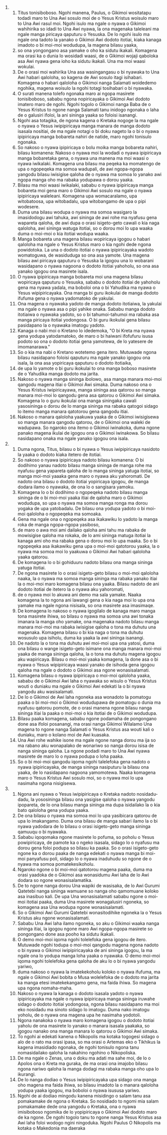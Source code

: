 <ol>
  <li>
    <ol>
      <li>Titus tonisiboboso. Ngohi manena, Paulus, o Gikimoi wositatapu todadi maro to Una Awi sosulo moi de o Yesus Kristus woisulo maro to Una Awi rasul moi. Ngohi isulo ma ngale o nyawa o Gikimoi wahihirika so idadi to Una Awi nyawa, la ona magenaka taleleani ma ngale manga piricaya qaputuru o Yesuska. De lo ngohi isulo ma ngale ona tadoto la yanako o Gikimoi Awi dodoto itotiai, kiaka kanaga imadoto o bi moi-moi wodudupa, la magena bilasu yaaka,</li>
      <li>so ona yongongano asa yamake o oho ka sidutu ikakali. Komagena ma orasi ka o dunia lo wosidadi waasi, de o Gikimoi wojaji qaboloka asa Awi nyawa gena ioho ka sidutu ikakali. Una ma moi waasi wokulai.</li>
      <li>De o orasi moi wahirika Una asa wasingangasu o bi nyawaka to Una Awi habari qaloloha, so kagena de Awi sosulo itagi isihabari. Komagena o habari qaloloha o Gikimoi nanga Salamati woidedemo ngohika, magena woisulo la ngohi totagi tosihabari o bi nyawaka.</li>
      <li>O surati manena tolefo ngonaka maro ai ngopa masirete tonisiboboso, sababu ngona nopiricayaka o Gikimoi Awi dodoto imatero maro de ngohi. Ngohi togolo o Gikimoi nanga Baba de o Yesus Kristus to ngone nanga Salamati tanu inidogo ngonaka o laha de o galusiri ifoloi, la ani sininga yaaka so foloisi isanangi.</li>
      <li>Ngohi asa totagika, de ngona kagena o Kretaka nogoge la ma ngale o nyawa o Yesus iwipipiricaya manga manara de manga dodoto isasala nositiai, de ma ngale notagi o bi doku nageto la o bi o nyawa ipipiricaya manga bobareta nahiri de natide, maro ngohi tonisulo ngonaka.</li>
      <li>So nakoso o nyawa ipipiricaya o bolu moika manga bobareta nahiri, bilasu komanena: Nakoso o nyawa moi la wodadi o nyawa ipipiricaya manga bobaretaka gena, o nyawa una manena ma moi waasi o nyawa iwikalaki. Komagena una bilasu ma peqeka ka momatengo de upa o ngopeqeka ma somoa wadupali, de awi ngopa-ngopa yangodu bilasu iwisigise qaloha de o nyawa ma somoa lo yanako awi ngopa manga oho ma rabaka yodupawa o dorou yaaka.</li>
      <li>Bilasu ma moi waasi iwikalaki, sababu o nyawa ipipiricaya manga bobareta moi gena maro o Gikimoi Awi sosulo ma ngale o nyawa ipipiricaya waleleani. Komagena upa womacaralamo, upa witobatoosa, upa witobadalu, upa witobangamo de upa o pipi wodesere.</li>
      <li>Duma una bilasu wodupa o nyawa ma somoa wasigaro la imasidodogu awi tahuka, awi sininga de awi rohe ma nyafusu gena wapareta qaloha, de awi dupa o orasi isigeto-geto cawali o kia naga qaloloha, awi sininga watuga itotiai, so o dorou moi lo upa waaka duma o moi-moi o kia itotiai wodupa waaka.</li>
      <li>Manga bobareta una magena bilasu wopiricaya igogou o habari qaloloha ma ngale o Yesus Kristus maro o kia ngohi dede ngona powidotoka. La una o dodoto itotiai o nyawa ipipiricayaka wadoto womatoguwa, de wasiduduga so ona asa yamote. Una magena bilasu awi piricaya qaputuru o Yesuska la igogou una lo wobarani wasidapano o nyawa nagoona o dodoto itotiai yahoholu, so ona asa yanako igogou ona masirete isala.</li>
      <li>O nyawa ipipiricaya manga bobareta moi una magena bilasu wopiricaya qaputuru o Yesuska, sababu o dodoto itotiai de yahoholu gena ma nyawa yadala, ma boboloi ona o bi Yahudika ma nyawa o Yesus wipipiricayaka. Ona manga bi guru ikokulai de manga dodoto ifufuma gena o nyawa yadomatoko de yakulai.</li>
      <li>Ona magena o nyawaka yadoto de manga dodoto itotiaiwa, la yakulai ma ngale o nyawa asa o pipi yahike onaka. Sababu manga dodoto itotiaiwa o nyawaka yadoto, so o bi tahumoi-tahumoi ma rabaka asa manga piricaya itotiai yodongosa. O bi guru ikokulai gena bilasu pasidapano la o nyawaka imatogu yadoto.</li>
      <li>Kanaga o nabi moi o Kretano lo idedemoka, "O bi Kreta ma nyawa gena yodupa yatodamatoko, de maro o bi haiwani ifofufuru isusa podoto so ona o dodoto itotiai gena yamotewa, de lo yatesere de imomanarawa."</li>
      <li>So o kia ma nabi o Kretano wotetemo gena itero. Mutuwade ngona bilasu nasidapano foloisi qaputuru ma ngale yanako igogou ona isala, la ona asa yopiricaya qaputuru o dodoto itotiaika,</li>
      <li>de upa lo yamote o bi guru ikokulai to ona manga boboso masirete de o Yahudika manga dodoto ma jarita.</li>
      <li>Nakoso o nyawa manga sininga ibolowo, asa manga manara moi-moi qangodu magena itiai o Gikimoi Awi simaka. Duma nakoso ona o Yesus Kristus iwipiricayawa, manga sininga asa qatorou so manga manara moi-moi lo qangodu gena asa qatorou o Gikimoi Awi simaka. Komagena lo o guru ikokulai ona manga siningaka cawali yasosininga o dorou de lo manga sininga ma rabaka qatogoi sidago lo itemo manga manara qatotorou gena qangodu itiai.</li>
      <li>Nakoso o manara qaloloha yaakuwa yaaka de o Gikimoi iwisigisewa so manga manara qangodu qatorou, de o Gikimoi ona waleki de wadupawa. So ngaroko ona itemo o Gikimoi iwinakoka, duma ngone panako magena ikulai de igogou ona o Gikimoi iwinakowa. So bilasu nasidapano onaka ma ngale yanako igogou ona isala.</li>
    </ol>
  </li>
  <li>
    <ol>
      <li>Duma ngona, Titus, bilasu o bi nyawa o Yesus iwipipiricaya nasidoto la yaaka o dodoto kiaka itetero de itotiai.</li>
      <li>So nakoso o nyawa ipipiricaya nadoto bilasu komanena: O bi dodihimo yanau nadoto bilasu manga sininga de manga rohe ma nyafusu gena yapareta qaloha de lo manga sininga yatuga itotiai, so manga moi-moi yaaaka gena maro o nyawa aku yahoromati. De nadoto ona bilasu o dodoto itotiai yopiricaya igogou, de manga dodara ilamo o nyawaka, de ona lo o sangisara yamoku.</li>
      <li>Komagena lo o bi dodihimo o ngopeqeka nadoto bilasu manga sininga de o bi moi-moi yaaka itiai de qaloha maro o Gikimoi wodudupa, so upa o nyawa ma somoa manga ronga ma dorou yogaka de upa yatobadalu. De bilasu ona yodupa yadoto o bi moi-moi qaloloha o ngopeqeka ma somoaka.</li>
      <li>Gena ma ngale ona o ngopeqeka asa ikakawiku lo yadoto la manga roka de manga ngopa-ngopa yasiboso,</li>
      <li>de maro o awa moi ami dailako qaloha ami tahu ma rabaka de mowisigise qaloha ma rokaka, de lo ami sininga matuga itotiai la kanaga ami oho ma rabaka gena o dorou moi lo upa maaka. So o bi ngopeqeka asa ikakawiku gena upa o moi-moi qatotorou yaaka, la o nyawa ma somoa moi lo yaakuwa o Gikimoi Awi habari qaloloha yaaka qatorou.</li>
      <li>De komagena lo o bi gohiduuru nadoto bilasu ona manga sininga yatuga itotiai.</li>
      <li>De ngona masirete lo o orasi isigeto-geto bilasu o moi-moi qaloloha naaka, la o nyawa ma somoa manga sininga ma rabaka yanako itiai la o moi-moi maro komagena bilasu ona yaaka. Bilasu nadoto de ani dodoto itotiai de itetero la o nyawa aku yahoromati,</li>
      <li>de o nyawa moi lo akuwa ani demo ma sala yamake. Naaka komagena la to ngona ani lawangi gena o kia naga moi lo upa ona yamake ma ngale ngona nisisala, so ona masirete asa imasimaqe.</li>
      <li>De komagena lo nakoso o nyawa igogilalo de kanaga maro manga tona masirete ihiwa, so bilasu o nyawa ma somoa una awi tonaka imanara la manga oho yamake, ona magenaka nadoto bilasu manga manara moi-moi ma rabaka iwisigise qaloha o tona ma duhutu una magenaka. Komagena bilasu o bi kia naga o tona ma duhutu wosusulo upa isiholu, duma ka yaaka la awi sininga isanangi.</li>
      <li>De nadoto la o tona ma duhutu awi moi-moi upa ona yatosi, duma ona bilasu o wange isigeto-geto isimane ona manga manara moi-moi yaaka de manga sininga qaloha, la o tona ma duhutu magena igogou aku wapiricaya. Bilasu o moi-moi yaaka komagena, la done asa o bi nyawa o Yesus wipipiricaya waasi yanako de isihoda gena igogou qaloha ma ngale o dodoto o Gikimoi asa ngone wonasisalamati.</li>
      <li>Komagena bilasu o nyawa ipipiricaya o moi-moi qaloloha yaaka, sababu de o Gikimoi Awi laha o nyawaka so wisulo o Yesus Kristus wouti o duniaku ma ngale o Gikimoi Awi edekati la o bi nyawa yangodu aku wasisalamati.</li>
      <li>De lo o Gikimoi de Awi laha ngoneka asa wonadoto la pomatogu paaka o bi moi-moi o Gikimoi wodudupawa de pomatogu o dunia ma nyafusu qatorou pomote, de o orasi manena ngone bilasu nanga sininga itiai la paaka o moi-moi o kia itotiai de o Gikimoi wodudupa.</li>
      <li>Bilasu paaka komagena, sababu ngone podamaha de pongongano done asa ifoloi posanangi, ma orasi nanga Gikimoi Wilalamo Una magena to ngone nanga Salamati o Yesus Kristus asa wouti kali o duniaku, maro o kolano moi de Awi kuasaka.</li>
      <li>Una Awi rohe wahike isone ma ngale ngone nanga dorou ma ija so ma rabano aku wonapalako de wonariwo so nanga dorou isisa de nanga sininga qaloha. La ngone podadi maro to Una Awi nyawa masirete de maro lo o nyawa podupa o loha paaka.</li>
      <li>So o bi moi-moi qangodu iqoma ngohi talelefoka gena nadoto o nyawa ipipiricayaka, de manga sininga nasiputuru la bilasu ona yaaka, de lo nasidapano nagoona yamomotewa. Naaka komagena maro o Yesus Kristus Awi sosulo moi, so o nyawa moi lo upa nasimaha ngona nisigisewa.</li>
    </ol>
  </li>
  <li>
    <ol>
      <li>Ngona ani nyawa o Yesus iwipipiricaya o Kretaka nadoto nosidadu-dadu, la yososininga bilasu ona yasigise qaloha o nyawa yangodu ipopareta, de lo ona bilasu manga sininga ma dupa isidailako la o kia bato qaloloha gena yodupa yaaka.</li>
      <li>De ona bilasu o nyawa ma somoa moi lo upa yasibicara qatorou de upa lo imakangamo. Duma ona bilasu de manga sabari ilamo la o bi nyawa yadodara de lo bilasu o orasi isigeto-geto manga sininga qamuuqu o bi nyawaka.</li>
      <li>Sababu iqoqomaka ngone masirete lo pofuma, so poholu o Yesus powipiricaya, de pamote ka o ngeko isasala, sidago lo o nyafusu ma dorou gena foloi podupa so bilasu ka paaka. So o orasi isigeto-geto ngone ka o dorou paaka de nanga edekati o nyawa manga bi moi-moi panyafusu poli, sidago lo o nyawa inaduhudu so ngone de o nyawa ma somoa pomatekesikoholu.</li>
      <li>Ngaroko ngone o bi moi-moi qatotorou magena paaka, duma ma orasi yaadoka de o Gikimoi asa wonasidumu Awi laha de lo Awi dodara so ngone wonasisalamatika.</li>
      <li>De to ngone nanga dorou Una wapiki de wasisaka, de lo Awi Gurumi Qatetebi nanga sininga wamuane so nanga oho qamomuane koloko asa inasibuo kali. De upa Una wonasisalamati sababu ngone o moi-moi itotiai paaka, duma Una masirete wonagalusiri ngoneka, so komagena asa Una wodupa ngone wonasisalamati.</li>
      <li>So o Gikimoi Awi Gurumi Qatetebi wonasitodihike ngoneka la o Yesus Kristus aku ngone wonasisalamati.</li>
      <li>Sababu Una Awi laha ilamo ngoneka, so aku o Gikimoi waaka nanga sininga itiai, la igogou ngone maro Awi ngopa-ngopa masirete so pongongano done asa pooho ka sidutu ikakali.</li>
      <li>O demo moi-moi iqoma ngohi tolelefoka gena igogou de itero. Mutuwade ngohi todupa o moi-moi qangodu magena ngona nadoto o bi nyawa o Gikimoi iwipipiricayaka de ani sininga igogou, la ma ngale ona lo yodupa manga loha yaaka o nyawaka. O demo moi-moi iqoma ngohi tolelefoka gena qaloha de aku lo o bi nyawa yangodu yariwo,</li>
      <li>duma nakoso o nyawa la imatekekoholu koloko o nyawa ifufuma, ma ngale o Gikimoi Awi bobita o Musa wolelefoka de o dodoto ma jarita ka manga etesi imatekekangamo gena, ma faida ihiwa. So magena upa ngona nomaha-maha.</li>
      <li>Nakoso o nyawa la kanaga o dodoto isasala yadoto o nyawa ipipiricayaka ma ngale o nyawa ipipiricaya manga sininga iruwahe sidago o dodoto itotiai yodongosa, ngona bilasu nasidapano ma moi eko nosidadu ma sinoto sidago lo imatogu. Duma nako imatogu yoholu, de o nyawa ona magena upa he nasimaha yodotoli.</li>
      <li>Ngona nanakoka o nyawa maro komagena igogou o dodoto itotiai yaholu de ona masirete lo yanako o manara isasala yaakaka, so igogou nanako ona manga manara lo qatorou o Gikimoi Awi simaka.</li>
      <li>To ngohi ai edekati kanena o Nikopolis ma kotaka togogesi sidago o alo de o rato ma orasi ipasa, so ma orasi o Artemas eko o Tikhikus la kagena imasidiado ngonaka, de ngohi tonisulo ngona tanu nomasidailako qaloha la nakahino ngohino o Nikopoliska.</li>
      <li>De ma ngale o Zenas, una o doku ma adati ma sahe moi, de lo o Apolos ona o Kreta ma guraka, de ma orasi ona imajobo bilasu ngona nariwo qaloha la manga dodagi ma rabaka manga oho upa lo ikurangi.</li>
      <li>De lo nanga dodiao o Yesus iwipipiricayaka upa sidago ona manga oho magena ma faida ihiwa, so bilasu imadoto la o manara qaloloha yodupa yaaka igogou, ma boboloi o nyawa isususa yariwo.</li>
      <li>Ngohi de ai dodiao mingodu kanena misidingo o salam tanu asa pomakamake de ngona o Kretaka. So nosidiado to ngomi mia salam pomakamake dede ona yangodu o Kretaka, ona o nyawa imisiboboso ngomika de lo yopipiricaya o Gikimoi Awi dodoto maro de ka ngone. De ngohi togolo tanu to ngone nanga Yesus Kristus asa Awi laha foloi wodogo ngini ningoduka. Ngohi Paulus O Nikopolis ma kotaka o Makedonia ma daeraka</li>
    </ol>
  </li>
</ol>